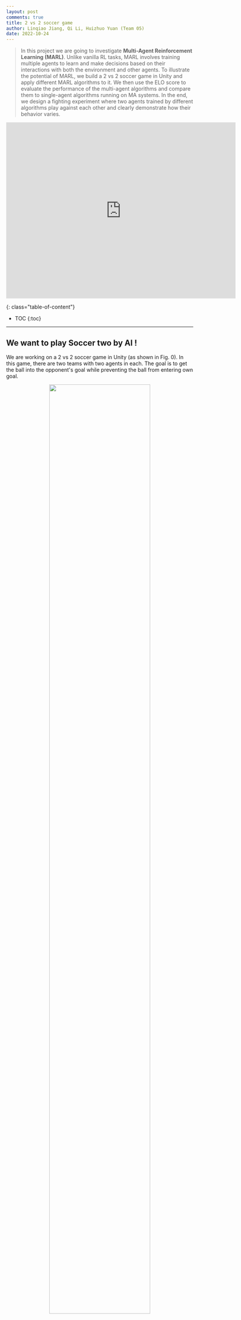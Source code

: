 ```yaml
---
layout: post
comments: true
title: 2 vs 2 soccer game
author: Linqiao Jiang, Qi Li, Huizhuo Yuan (Team 05)
date: 2022-10-24
---
```


> In this project we are going to investigate **Multi-Agent Reinforcement Learning (MARL)**. Unlike vanilla RL tasks, MARL involves training multiple agents to learn and make decisions based on their interactions with both the environment and other agents. To illustrate the potential of MARL, we build a 2 vs 2 soccer game in Unity and apply different MARL algorithms to it. We then use the ELO score to evaluate the performance of the multi-agent algorithms and compare them to single-agent algorithms running on MA systems. In the end, we design a fighting experiment where two agents trained by different algorithms play against each other and clearly demonstrate how their behavior varies.


[//]: # (We explore a variety of applications of MARL, including soccer games, multi-agent tennis, and competitive Atari and car-racing games.)

<p align="center">
	<iframe width="618" height="473" src="https://www.youtube.com/embed/ex2ECxXd2jE" frameborder="0" allowfullscreen ng-show="showvideo"></iframe>
</p>

<!--more-->
{: class="table-of-content"}

* TOC
{:toc}

---

## We want to play Soccer two by AI !


We are working on a 2 vs 2 soccer game in Unity (as shown in Fig. 0). In this game, there are two teams with two agents in each. The goal is to get the ball into the opponent's goal while preventing the ball from entering own goal.

<figure align="center">
  <img width="80%" src="../../../assets/images/team05/soccer_twos.png">
  <figcaption>Fig 0. 2 vs 2 soccer game (Soccer Twos) in Unity.</figcaption>
</figure>

Traditional RL algorithms such as DQN or PPO face several challenges when adapted to multi-agent settings, those challenges include:

- **Nonstationarity**: One of the biggest challenges facing MA systems is the nonstationary nature of the environment seen by each agent. As the policies of other agents evolve, the dynamics of the environment change over time, making it difficult for agents to learn and make decisions effectively.
- **Exponential growth** The action space grows exponentially with the number of agents.
- **Cooperative vs. Competitive** When there are both cooperative and competitive agents, the overall problem becomes a minimax optimization problem, which has complex cycling behavior instead of simple min or max optimization.


Therefore, we need to develop MARL technologies to solve problems arising from multi-agent interactions.

## What is MARL?

Different from single-agent systems, in multi-agent systems, the environment and the rewards received by each agent are not only determined by the environment itself, but also by the joint actions of other agents. As a result, agents must take into account and interact with not only the environment, but also with other intelligent agents (see Fig. 1). In a multi-agent scenario, there can be cooperation (e.g., May and Cody in video game *It Takes Two*) and competition (e.g., most of board games) between agents.
Next, we introduce the main techniques that we are considering in this blog.

<figure align="center">
  <img width="90%" src="../../../assets/images/team05/MARL.png">
  <figcaption>Fig 1. Single-agent vs Multi-agent [1].</figcaption>
</figure>

**Cooperative training**
Basic ML training techniques includes **independent learners**, where we train each agent independently with each other; **sharing parameters**, where all agents in one team uses their own observations and locations to train a single policy network; **centralized critic**, where agents are trained independently via actor-critic techniques while the critic are trained using global information; **value function factorization**, that solves the problem of lazy agents by distributing the global reward among the agents; **consensus**, that reduces communication costs hrough sparse network communication and achieves consensus.

**Self-play for competitive training**
Training agents to perform complex competitive tasks requires high complexity of the environment, which is in general hard to achieve in regular training environments.
**Self-play** is a concept in which an opponent agent provides diversified responses to a trained agent, allowing it to learn complex tasks in a complex environment. This concept has been used in games such as AlphaGo and Dota2, and can be traced back to TD-gammon. In a self-play game, the opponent agent also provides the trained agent with the right curriculum to learn.



## Environment Specified Challenges and Solution

In a soccer game, agents must adapt to changing positions and actions of both teammates and opponents to maximize rewards. This makes Soccer Two a challenging environment for MARL algorithms, and a useful testbed for studying the capabilities and limitations of different MARL approaches.


<figure align="center">
  <img width="80%" src="../../../assets/images/team05/soccer.png">
  <figcaption>Fig 2. Two teams of two players playing against each other</figcaption>
</figure>


In this environment, we mainly have the following question:

- How to control the role separately?

A challenge that we are facing in training for the two-soccer game is that we need to train more than one brain at a time, e.g. there is a goalie that needs a defensive brain and a striker that needs an offensive brain. So we need different reward functions to train different controllers. By enabling the multi-brain training feature in the ML-Agents toolkit of Unity, we are building our algorithms based on not only a two-player setting, but also each player has two brains present. After training, we get one neural network model for each brain, that further enables mixing and matching different hyperparameters.

- How to train the antagonism between both sides?

Since there could exist a situation that two-side players do not move all the time that making the game meaningless, it is important to consider how to train the adversarial between two players, we propose to experiment with using the self-play technique to enhance the performance. We will analyze how the two-brain setting affects the training, as well as how the self-play affects the training, etc.






## Related Work
We list some related MARL papers here, and interested readers can refer to these articles for a more complete understanding of the literature.

- Independent Learning
  - [QMIX: Monotonic Value Function Factorisation for Deep Multi-Agent Reinforcement Learning](https://arxiv.org/pdf/1803.11485.pdf) [4]
- Value Decomposition
  - [VDN：Value-Decomposition Networks For Cooperative Multi-Agent Learning](https://arxiv.org/pdf/1706.05296) [5]
  - [QMIX: Monotonic Value Function Factorisation for Deep Multi-Agent Reinforcement Learning](http://proceedings.mlr.press/v80/rashid18a/rashid18a.pdf) [6]
  - [QTRAN: Learning to Factorize with Transformation for Cooperative Multi-Agent Reinforcement Learning](https://arxiv.org/abs/1905.05408) [7]
- Policy Gradient
  - [COMA：Counterfactual Multi-Agent Policy Gradients](https://arxiv.org/abs/1705.08926) [8]
  - [MADDPG：Multi-Agent Actor-Critic for Mixed Cooperative-Competitive Environments](https://arxiv.org/pdf/1706.02275.pdf&quot;&gt;Multi-Agent) [9]
- Communication
  - [BiCNet：Multiagent Bidirectionally-Coordinated Nets: Emergence of Human-level Coordination in Learning to Play StarCraft Combat Games](https://arxiv.org/abs/1703.10069) [10]
  - [CommNet：Learning Multiagent Communication with Backpropagation](https://arxiv.org/abs/1605.07736) [11]
  - [IC3Net：Learning when to Communicate at Scale in Multiagent Cooperative and Competitive Tasks](https://arxiv.org/abs/1812.09755) [12]
  - [RIAL/RIDL：Learning to Communicate with Deep Multi-Agent Reinforcement Learning](https://arxiv.org/abs/1605.06676) [13]
- Exploration
  - [MAVEN：Multi-Agent Variational Exploration](https://arxiv.org/pdf/1910.07483) [14]


- Self-play
  - [Emergent complexity via multi-agent competition](https://arxiv.org/pdf/1710.03748.pdf) [15]

## Methodology and Algorithms
In this section, we introduce the methodology of several algorithms that we add to our analysis. We start from the single-agent algorithm PPO, and then move on to introduce other extensions of policy gradient and actor-critic based approaches, as well as their design for multi-agent environments.
### PPO
For policy gradient algorithms, the update on the policy parameters equals to taking approximate gradient on an objective function, which is done by calculating a weighted gradient ascent:

$$
\nabla_\theta J(\theta)=E_{s \sim \rho^\pi, a \sim \pi_\theta}\left[\nabla_\theta \log \pi_\theta(a \mid s) Q^\pi(s, a)\right].
\tag{1}
$$

Proximal Policy Gradient (PPO) is designed to take cautious steps to maximize the improvement. While a previous work TRPO uses complex second-order methods to solve this problem, PPO is first-order method that enables the use of gradient descent. This allows for more efficient optimization and helps to avoid performance collapse. A truncated version of the PPO objective are illlustrated as follows:


$$
\min \left(\frac{\pi_\theta(a \mid s)}{\pi_{\theta_k}(a \mid s)} A^{\pi_{\theta_k}}(s, a), \operatorname{clip}\left(\frac{\pi_\theta(a \mid s)}{\pi_{\theta_k}(a \mid s)}, 1-\epsilon, 1+\epsilon\right) A^{\pi_{\theta_k}}(s, a)\right).
$$


[MAPPO](https://arxiv.org/pdf/2103.01955.pdf) (Multi-Agent Proximal Policy Optimization) is an actor-critic algorithm in which the critic learns a joint state value function. MAPPO can utilise the same training batch of trajectories to perform several update epochs.



<figure align="center">
  <img width="90%" src="../../../assets/images/team05/mappo.png">
  <figcaption>Fig 3. Architecture of Parameter Sharing paradigm.</figcaption>
</figure>


### DDPG
The deterministic policy gradient (DPG) is based on continuous and deterministic policy hypothesises $$\mu_{\theta}(s): {S} \rightarrow {A}$$ (in comparison with $$\pi_{\theta}(s \mid a)$$ which is a probability distribution). Instead of using (1), the objective gradient of DPG yields:

$$
\nabla_\theta J(\theta)=E_{s \sim \beta}\left[\left.\nabla_\theta \mu_\theta(s) \nabla_a Q^\mu(s, a)\right|_{a=\mu_\theta(s)}\right].
\tag{2}
$$

Based on DPG formular (2), DDPG is an actor-critic based algorithm that trains a value network and a policy network, and leverages DQN training techniques such as the experience replay, and the target network. Next we introduce adding a multi-agent structure on top of DDPG.

### MADDPG

**Motivation**
One major challenge of using traditional reinforcement learning (RL) techniques in multi-agent settings is that the constant learning and improvement of each agent's strategy interferes with the environment and makes it highly unstable from the perspective of each individual agent. This instability violates the convergence conditions of traditional RL algorithms, making RL algorithms difficult to use in multi-agent scenarios. Furthermore, policy gradient-based algorithms also suffer from high variance in multi-agent environments, which is exacerbated by the increasing number of agents. To address these challenges, the Multi-Agent Deep Deterministic Policy Gradient (MADDPG) algorithm has been designed with specific characteristics to improve its performance in multi-agent settings.

**Approach**
In 2017, OpenAI introduced the Multi-Agent Deep Deterministic Policy Gradient (MADDPG) algorithm in their paper "Multi-Agent Actor-Critic for Mixed Cooperative-Competitive Environments". [MADDPG](https://arxiv.org/pdf/1706.02275.pdf) (Multi-Agent Deep Deterministic Policy Gradient) is a variation of the DDPG algorithm for MARL, extending DDPG into a multi-agent policy gradient algorithm where **decentralized agents** learn a **centralized critic** based on the observations and actions of all agents. The action space of MADDPG must be continuous due to the differentiability of actions with respect to the parameters of the actor. After, Lowe et al. apply the Gumbel-Softmax trick to learn in discrete action spaces.

<figure align="center">
  <img width="90%" src="../../../assets/images/team05/maddpg.png">
  <figcaption>Fig 4. Architecture of MADDPG. [2]</figcaption>
</figure>


As illustrated in Fig 4. The actor is conditioned on the history of local observations, while the critic is trained on the joint observation and action to approximate the joint state-action value function. Each agent individually minimizes the deterministic policy gradient loss. After training is completed, only the local actors are used in the execution phase, acting in a decentralized manner. 

Specifically, the "**decentralized actor**" updates are similar as that used in DDPG (2), we formulate it as follows:

$$
\nabla_{\theta_i} J\left(\mu_i\right)=E_{x, a \sim D}\left[\left.\nabla_{\theta_i} \mu_i\left(a_i \mid o_i\right) \nabla_{a_i} Q_i^\mu\left(x, a_1, \cdots, a_n\right)\right|_{a_i=\mu_i\left(o_i\right)}\right]
$$

for the continuous policy case, or

$$
\nabla_{\theta_i} J\left(\theta_i\right)=E_{s \sim \rho^\pi, a_i \sim \pi_i}\left[\nabla_{\theta_i} \log \pi_i\left(a_i \mid o_i\right) Q_i^\pi\left(x, a_1, \cdots, a_n\right)\right]$$

for the discrete case.

In contrast to the $$Q^\pi$$ in (1) and $$Q^\mu$$ in (2), policy gradient objective in MADDPG are trained with the guidence of the centralized critic $$Q_i^\pi$$ or $$Q_i^\mu$$, which provides information of the whole system.

On the other hand, the "**centralized critic**" is trained via

$$
L \left(\theta_i\right)=\mathbb{E}_{\mathbf{x}, a, r, \mathbf{x}^{\prime}}\left[\left(Q_i^{\boldsymbol{\mu}}\left(\mathbf{x}, a_1, \ldots, a_N\right)-y\right)^2\right]
$$


$$
y=r_i+\left.\gamma Q_i^{\boldsymbol{\mu}^{\prime}}\left(\mathbf{x}^{\prime}, a_1^{\prime}, \ldots, a_N^{\prime}\right)\right|_{a_j^{\prime}=\boldsymbol{\mu}_j^{\prime}\left(o_j\right)}
$$

With the **centralized critic** that utilizes global information, the training becomes more stable even if each agents are acting in a non-stationary manner.

### MA-SAC

[MA-SAC](https://openreview.net/pdf?id=S1ef6JBtPr) (Multi-agent Soft Actor-Critic) supports efficient off-policy learning and addresses credit assignment problem partially in both
discrete and continuous action spaces. MASAC uses the optimization goal of maximum entropy to make the algorithm more stable.  Each agent in MASAC uses an independent critic network to calculate the Q value of all states and actions, making the algorithm can be applied in a mixed collaborative and competitive environment

As shown in Figure 5, the agent $$i$$ in MASAC has 4 deep neural networks, which are actor network, critic network, target actor network, and target critic network. In the training process, only the actor network and critic network are trained. The target actor network and target critic network are used to stabilizing the learning effect of the actor network and critic network. The actor network and target actor network respectively utilize the current observation $$o_i$$ of the agent and the observation of the next state $${o_i}^{'}$$ to generate the current action and target action. 

<figure align="center">
  <img width="90%" src="../../../assets/images/team05/ma-sac.png">
  <figcaption>Fig 5. Architecture of MA-SAC. [3]</figcaption>
</figure>

The input of critic network is the observation $$x$$ and the action $$a$$ of all the current agents, and the output is the Q value of agent $$i$$ action, $$Q_i$$. The input of target critic network is the observation $$x'$$ and action $$a'$$ of the agent in the next state, and the output is the Q value of agent $$i$$ 's target action, $$T_{Q_i}$$. Meanwhile, every time the parameters of actor network and critic network are updated, it will soft update target actor network and target critic network ensuring the stable operation of the algorithm.



### MA-POCA
[MA-POCA](https://arxiv.org/pdf/2111.05992.pdf) (Multi-Agent POsthumous Credit Assignment) is a neural network that acts as a "coach" for a whole group of agents. Since Muti-Agent game needs to be considered with functionality for training cooperative behaviors - i.e., groups of agents working towards a common goal, where the success of the individual is linked to the success of the whole group. In such a scenario, agents typically receive rewards as a group. You can give rewards to the team as a whole, and the agents will learn how best to contribute to achieving that reward. Agents can also be given rewards individually, and the team will work together to help the individual achieve those goals. 

<figure align="center">
  <img width="90%" src="../../../assets/images/team05/poca.png">
  <figcaption>Fig 6. three actors select actions based on the observations of a single agent, while a single critic evaluates the behavior of the whole group for training. [4].</figcaption>
</figure>

During an episode, agents can be added or removed from the group, such as when agents spawn or die in a game. If agents are removed mid-episode (e.g., if teammates die or are removed from the game), they will still learn whether their actions contributed to the team winning later, enabling agents to take group-beneficial actions even if they result in the individual being removed from the game (i.e., self-sacrifice). MA-POCA can also be combined with self-play to train teams of agents to play against each other.



## Soccer Two Spec

The environment is based on Unity ML Agents' [Soccer Twos](https://github.com/Unity-Technologies/ml-agents/blob/92ff2c26fef7174b443115454fa1c6045d622bc2/docs/Learning-Environment-Examples.md#soccer-twos), so most of the specs are the same. Here, four agents compete in a 2 vs 2 toy soccer game, aiming to get the ball into the opponent's goal while preventing the ball from entering own goal.

- **Goal**: Get the ball into the opponent's goal while preventing the ball from entering own goal.
  
- **Agent Reward Function**:
  - `1 - accumulated time penalty`: when ball enters opponent's goal. Accumulated time penalty is incremented by `(1 / MaxSteps)` every fixed update and is reset to 0 at the beginning of an episode. In this build, `MaxSteps = 5000`.
  - `-1`: when ball enters team's goal.

- **Observation space**: 336 corresponding to 11 ray-casts forward distributed over 120 degrees (264) and 3 ray-casts backward distributed over 90 degrees each detecting 6 possible object types, along with the object's distance. The forward ray-casts contribute 264 state dimensions and backward 72 state dimensions.

- **Action space**: 3 discrete branched actions (MultiDiscrete) corresponding to forward, backward, sideways movement, as well as rotation (27 discrete actions).

<div align="center">
    <img src="https://raw.githubusercontent.com/bryanoliveira/soccer-twos-env/main/images/obs.png" width="600"/>
</div>
<br/>



## Experiments & Results

In this section, we demonstrate our training results on the Soccer Two environment we introduced in previous sections. We first show how our models perform under various metrics and provide detailed analysis of the results. For algorithms without self-play, we treat the system as a 2-player game and train each agent's decisions as independent with each other. For algorithms with self-play, we take a different approach. We train one side of the game, and periodically syncronize the other side with a previous copy of the trained team. This allows the agents to compete with its own policies. By using self-play, we aim to improve the performance of our models and better capture the complex dynamics of the Soccer Two environment.




However, we note that the metrics in our setting is different from traditional supervised learning metrics in two aspects:
- The training loss decay does not directly indicate the improvement in performance in an RL environment, where the data distribution is constantly changing. In such a dynamic environment, neither the policy loss nor the critic loss is directly correlated with the performance of the policy. In other words, a decrease in the training loss does not necessarily mean that the policy is performing better. To accurately evaluate the performance of the policy, other metrics must be used.
- The episode reward does not have a meaningful interpretation in our setting, as both sides of the game are constantly improving their policies. This means that the total episode reward should be around 0 at all times, as the performance of one side is balanced out by the performance of the other side. 

Therefore, to accurately evaluate the performance of our models, we need to use other metrics that are more relevant to the Soccer Two environment.

### Preliminary training results
We start with some preliminary training experiments. By conducting these initial experiments, we can gain a better understanding of the challenges and opportunities presented by this complex and dynamic environment.

#### PPO
We first trained a simple PPO agent and observed that the episode reward has no meaning. Therefore, we changed the evaluating metrics to the entropy of the policy and the ELO in this experiment, and will present the results in later sections.

#### MADDPG and MA-SAC
We observe that these two models are hard to train in practice (very slow). For example, Fig 7 (left) shows the training curve of MADDPG when trained on only one agent with the opponent set as random, and Fig 7 (right) shows the training curve for self-played MADDPG. Neither obtains satisfactory results in reasonable time.

<figure align="center">
<img width="50%" src="../../../assets/images/team05/MADDPG_train.png"><img width="50%" src="../../../assets/images/team05/MADDPG_self.png">
 <figcaption>Fig 7. MADDPG train single agent (left) vs. train single agent with self-play (right).</figcaption>
</figure>

In addition, according to some recent studies, PPO with parameter sharing has been shown to outperform MADDPG in many environments [7]. So we decide to use PPO to compare with other trained agents. 
#### MAPOCA

The training curve of the POCA algorithm on the two-player soccer game environment is shown in the next figure. Fig 8 (left) shows the episode length and Fig 8 (right) shows the group cumulative rewards. The reward fluctuates around 0 but the episode length is decreasing, indicating a faster goal speed.

<figure align="center">
  <img width="50%" src="../../../assets/images/team05/poca_ep_len.png"><img width="50%" src="../../../assets/images/team05/poca_group_cumulative_r.png">
  <figcaption>Fig 8. episode length (left) vs. group cumulative reward (right).</figcaption>
</figure>


### Evaluate the Performance
In this subsection, we demonstrate the performance of our final trained agents in terms of policy entropy and ELO (Elo rating system). 
- Policy entropy is a measure of the randomness or unpredictability of an agent's actions. A low entropy policy indicates that the agent is taking deterministic actions, while a high entropy policy indicates that the agent is taking more random or varied actions. 
- ELO, or Elo rating system, is a method for calculating the relative skill levels of players in two-player games such as chess. It is based on the assumption that the outcome of a game is a function of the relative skill levels of the players. In our setting, it is a more effective indicator of the agents's performance.

We list the corresponding color of the algorithms as follows:
(1) Gray: MA-POCA (2) Blue: MA-PPO (3) Pink: SAC (4) Yello: PPO without self-play (5) Purple: MA-POCA without self-play

The color legends are applicable throughout this subsection, and we use PPO/MA-POCA to denote corresponding algorithms with self-play.
#### Policy/Entropy
Fig 9 shows the policy entropy of different trained agents. We see that the Yellow curve (PPO without self-play) and the Blue curve (PPO) decays the fastest and the POCA/POCA without self-play also has good decaying behavior.

<figure align="center">
  <img width="80%" src="../../../assets/images/team05/Policy-Entropy.png">
  <figcaption>Fig 9. Entropy of different policy.</figcaption>
</figure>

#### Self-play/ELO
Fig 10 shows the ELO scores of the PPO (Blue), POCA (Gray), and SAC (Pink) agents. We can see that POCA outperforms PPO in terms of ELO score. This suggests that the POCA agent has a higher skill level or is more successful at the game compared to the PPO agent. The SAC agent's performance at the beginning epochs is also shown, but it is not directly comparable to the other two agents.

<figure align="center">
  <img width="80%" src="../../../assets/images/team05/Selfplay-ELO.png">
  <figcaption>Fig 10. ELO for Self-play.</figcaption>
</figure>


#### Result

In previous sections, we used policy entropy as an indicator of convergence speed and ELO as a performance metric. However, the most direct way to measure the performance of agents is through game-playing tests. In this section, we pit each of the two agents against each other in a game for 200 rounds and summarize the results in terms of draws, wins, and defeats for each side. This allows us to evaluate the effectiveness of each algorithm in a realistic setting and see how they perform against each other.

<style>
    table {
        width: 100%;
        border: 1px solid black;
    }
    th, td {
        border: 1px solid black;
    }
</style>

Agent A|Agent B|#(tie)|#(A win)|#(B win)
:--:|:--:|:--:|:--:|:--:
POCA (self-play) | POCA | 0 | 200 | 0
POCA (self-play) | PPO (self-play) | 0 | 117 | 83
POCA (self-play) | PPO | 0 | 110 | 90
POCA (self-play) | Random| 0 | 196 | 4
POCA | Random| 160 | 11 | 29
PPO (self-play) | PPO | 0 | 97 | 103
PPO (self-play) | Random| 0 | 198 | 2
PPO | Random| 0 | 197 | 3
SAC (self-play) | Random| 161 | 15 | 24

The table clearly shows that the POCA agent trained with self-play outperforms all other agents. In general, we find that POCA trained with self-play outperforms its counterpart without self-play. However for PPO, the difference is hard to tell. While PPO with self-play slightly underperforms PPO without self-play, it slightly outperforms in tasks with random agent as opponent. In later video demonstrations, we can still observe that agents trained with self-play demonstrate a greater variety of behaviors. These results suggest that self-play can be an effective training method for agents in competitive environments.







## Fight time

In the videos below, we demonstrate the behavior of our trained agent.


### POCA v.s. Random policy
In a game field with one team trained with POCA (with self-play) and the other side consisting of a random agent without any training, we can observe certain patterns in the behavior of the POCA team. We trained each team with two brains, but did not specify which brain should act as the striker and which should act as the goalie, so sometimes the roles are reversed. For the random agent, we see the two brains moving randomly without any apparent purpose. In contrast, in the trained team, the goalie typically stays near the goal to defend when the ball approaches, while the striker moves aggressively across the field. These behaviors demonstrate the ability of the POCA agent to adapt to the game environment and make strategic decisions.

<p align="center">
	<iframe width="618" height="473" src="https://www.youtube.com/embed/FfIq5pj47Tc" frameborder="0" allowfullscreen ng-show="showvideo"></iframe>
</p>
In the end, POCA agent wins 10 games and random agent wins none.

### Self-Play (With vs. Without)
In this section, we demonstrate the agents trained with an algorithm (PPO or POCA) and the corresponding algorithm without self-play.
#### PPO v.s. PPO without self-play

In this demonstration, we pit two PPO teams against each other, one with self-play and one without. We can see that the PPO team trained without self-play learns to move towards the ball, touch it, and kick it. However, it is weak in defensive actions; when the ball is behind the agents, they do not know to run backward towards the gate. In contrast, the PPO team with self-play is stronger, as it wins several rounds through successful defensive actions. This is likely because, when training the two teams together without the self-play mechanism, the system reaches an equilibrium where neither team defends. In the self-play setting, however, the appearance of defensive actions accumulates as the opponent agents become stronger.
<p align="center">
	<iframe width="618" height="473" src="https://www.youtube.com/embed/8SNBty6pHnE" frameborder="0" allowfullscreen ng-show="showvideo"></iframe>
</p>

In the end the PPO agent wins 11 rounds and the PPO agent without self-play wins 10 rounds.

#### POCA v.s. POCA without self-play
Interestingly, the POCA agent trained without self-play learns to take defensive actions all the time - both brains stay near the goal. In contrast, the POCA agent with self-play behaves more like a human player. One of the brains acts as an offensive player, chasing and kicking the ball, while the other acts as a defensive player, staying closer to the gate and ready to prevent the ball from getting past. This demonstrates the ability of the POCA agent to adapt to the game environment and develop strategies based on the actions of its opponent.

<p align="center">
	<iframe width="618" height="473" src="https://www.youtube.com/embed/y9GVzsyW1QQ" frameborder="0" allowfullscreen ng-show="showvideo"></iframe>
</p>

In the end, the POCA agent wins all 10 rounds when competing with the POCA agent without self-play.

We have clearly demonstrated that the self-play mechanism leads to better performance than not using self-play. This is evident in the larger variety of actions taken by the self-play agents and their ability to adapt to the game environment. These results suggest that self-play can be an effective training method for agents in competitive settings.
### PPO v.s. POCA 
Next, we compare the performance of a PPO agent, which is a single-agent algorithm by nature but uses parameter sharing techniques, with a POCA algorithm, which is designed to handle multi-agent tasks.
In this case, it is difficult to describe the difference in behaviors between the two teams. Both teams have a clear role for each agent and perform a series of interpretable actions. The only noticeable difference is that the PPO team appears to be less intelligent; they have a higher probability of wandering around without a clear purpose. This suggests that the POCA algorithm may be more effective at coordinating the actions of multiple agents.


<p align="center">
	<iframe width="618" height="473" src="https://www.youtube.com/embed/6U-o13vdLSk" frameborder="0" allowfullscreen ng-show="showvideo"></iframe>
</p>
In the end the POCA wins 12 of the games and PPO wins only 6.




## Conclusion


In this project, we have provided an easy-to-use multi-agent environment and plug-and-play MARL algorithms for use in game settings. We have also demonstrated the potential of MARL through a 2 vs 2 soccer game and a fighting experiment, showing that multi-agent techniques and self-play can be an effective training methods for agents in competitive environments. Our work highlights the benefits and challenges of using MARL in real-world scenarios and has significant implications for the development of autonomous systems and the design of intelligent agents that can operate in complex and dynamic environments.


## Future Work

- Design a new reward function to improve the performances of the MARL models

- Create a GUI to allow users to flight with RL agents.

- Try more algorithms 
  - Value Decomposition
    - [QTRAN](https://arxiv.org/abs/1905.05408): Learning to Factorize with Transformation for Cooperative Multi-Agent Reinforcement Learning. [5]
  - Communication
    - [IC3Net](https://arxiv.org/abs/1812.09755)：Learning when to Communicate at Scale in Multiagent Cooperative and Competitive Tasks. [6]

- Deploy in more environments. 
  - [Multi-agent tennis](https://github.com/kantologist/multiagent-sac)
  - [Competitive pone](https://github.com/ucla-rlcourse/competitive-rl)
  - [Competitive car-racing](https://github.com/ucla-rlcourse/competitive-rl)
  
- Finetune the hyper-parameters and analyze why some algorithms will fail.



## Source code

Our code is available at [https://github.com/liqi0126/soccer-twos](https://github.com/liqi0126/soccer-twos).



## References

1. Yang, Yaodong, and Jun Wang. “An Overview of Multi-Agent Reinforcement Learning from Game Theoretical Perspective.” ArXiv.org, 18 Mar. 2021, https://arxiv.org/abs/2011.00583. 
2. Lowe, Ryan, et al. “Multi-Agent Actor-Critic for Mixed Cooperative-Competitive Environments.” ArXiv.org, 14 Mar. 2020, https://arxiv.org/abs/1706.02275. 
3. Shuo,Zhen-zhen, et al. “Deep Reinforcement Learning Algorithm of Multi⁃Agent Based on SAC.” ACTA ELECTONICA SINICA, 25 Sept. 2021, https://www.ejournal.org.cn/EN/10.12263/DZXB.20200243. 
4. Cohen, Andrew, et al. “On the Use and Misuse of Absorbing States in Multi-Agent Reinforcement Learning.” ArXiv.org, 7 June 2022, https://arxiv.org/abs/2111.05992. 
5. Son, Kyunghwan, et al. “QTRAN: Learning to Factorize with Transformation for Cooperative Multi-Agent Reinforcement Learning.” ArXiv.org, 14 May 2019, https://arxiv.org/abs/1905.05408. 
6.  Singh, Amanpreet, et al. “Learning When to Communicate at Scale in Multiagent Cooperative and Competitive Tasks.” ArXiv.org, 23 Dec. 2018, https://arxiv.org/abs/1812.09755. 
7.  Terry, Justin K., et al. "Parameter sharing is surprisingly useful for multi-agent deep reinforcement learning." (2020). https://arxiv.org/pdf/2005.13625v4.pdf
